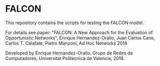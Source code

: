 # FALCON

This repository contains the scripts for testing the FALCON model. 

For details see paper: 
"FALCON: A New Approach for the Evaluation of Opportunistic Networks", Enrique Hernandez-Orallo, Juan Carlos Cano, Carlos T. Calafate, Pietro Manzoni, 
Ad Hoc Networks 2018

Developed by Enrique Hernandez-Orallo, Grupo de Redes de Computadores, Universitat Politecnica de Valencia, 2018.
